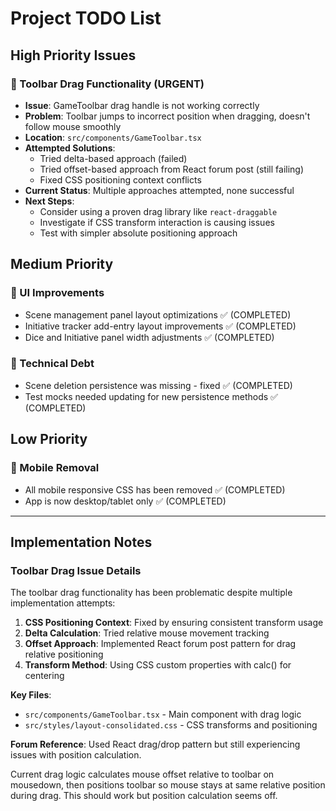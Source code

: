 # Project TODO List

## High Priority Issues

### 🔧 Toolbar Drag Functionality (URGENT)
- **Issue**: GameToolbar drag handle is not working correctly
- **Problem**: Toolbar jumps to incorrect position when dragging, doesn't follow mouse smoothly
- **Location**: `src/components/GameToolbar.tsx`
- **Attempted Solutions**:
  - Tried delta-based approach (failed)
  - Tried offset-based approach from React forum post (still failing)
  - Fixed CSS positioning context conflicts
- **Current Status**: Multiple approaches attempted, none successful
- **Next Steps**:
  - Consider using a proven drag library like `react-draggable`
  - Investigate if CSS transform interaction is causing issues
  - Test with simpler absolute positioning approach

## Medium Priority

### 🎨 UI Improvements
- Scene management panel layout optimizations ✅ (COMPLETED)
- Initiative tracker add-entry layout improvements ✅ (COMPLETED)
- Dice and Initiative panel width adjustments ✅ (COMPLETED)

### 🔧 Technical Debt
- Scene deletion persistence was missing - fixed ✅ (COMPLETED)
- Test mocks needed updating for new persistence methods ✅ (COMPLETED)

## Low Priority

### 📱 Mobile Removal
- All mobile responsive CSS has been removed ✅ (COMPLETED)
- App is now desktop/tablet only ✅ (COMPLETED)

---

## Implementation Notes

### Toolbar Drag Issue Details
The toolbar drag functionality has been problematic despite multiple implementation attempts:

1. **CSS Positioning Context**: Fixed by ensuring consistent transform usage
2. **Delta Calculation**: Tried relative mouse movement tracking
3. **Offset Approach**: Implemented React forum post pattern for drag relative positioning
4. **Transform Method**: Using CSS custom properties with calc() for centering

**Key Files**:
- `src/components/GameToolbar.tsx` - Main component with drag logic
- `src/styles/layout-consolidated.css` - CSS transforms and positioning

**Forum Reference**: Used React drag/drop pattern but still experiencing issues with position calculation.

Current drag logic calculates mouse offset relative to toolbar on mousedown, then positions toolbar so mouse stays at same relative position during drag. This should work but position calculation seems off.